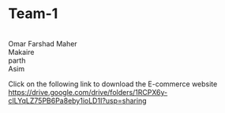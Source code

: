 # Team-1
<BR>Omar Farshad
Maher<BR>
Makaire<BR>
parth<BR>
Asim<BR>

Click on the following link to download the E-commerce website
https://drive.google.com/drive/folders/1RCPX6y-clLYqLZ75PB6Pa8eby1ioLD1I?usp=sharing
